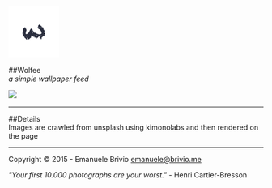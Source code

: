 ![wolfee](https://raw.githubusercontent.com/emanuelebrivio/wolfee/gh-pages/static/img/wolfee-logo.png)  

##Wolfee  
*a simple wallpaper feed*

![](http://s15.postimg.org/85dasfty3/wolfee_screen.png)

---

##Details  
Images are crawled from unsplash using kimonolabs and then rendered on the page

---

Copyright © 2015 - Emanuele Brivio [emanuele@brivio.me](mailto:emanuele@brivio.me)

*"Your first 10.000 photographs are your worst."* - Henri Cartier-Bresson
